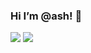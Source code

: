 ### Hi I’m @ash! 👋



<img src="https://github-readme-stats.vercel.app/api?username=ashyibo23&&show_icons=true&title_color=ffffff&icon_color=bb2acf&text_color=daf7dc&bg_color=151515">
<img src=https://github-readme-stats.vercel.app/api/top-langs/?username=ashyibo23&theme=tokyonight>


